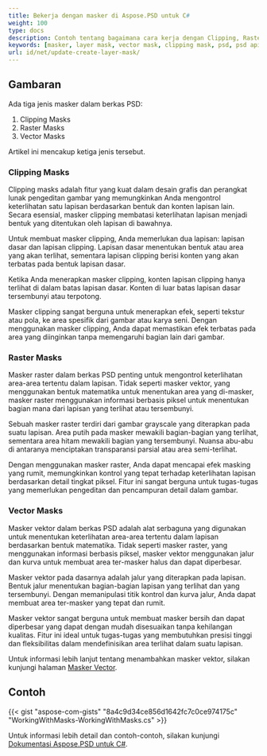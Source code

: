 ```yaml
---
title: Bekerja dengan masker di Aspose.PSD untuk С#
weight: 100
type: docs
description: Contoh tentang bagaimana cara kerja dengan Clipping, Raster, dan Vector Masks dalam Berkas PSD
keywords: [masker, layer mask, vector mask, clipping mask, psd, psd api, C#, csharp, contoh kode]
url: id/net/update-create-layer-mask/
---
```


## Gambaran

Ada tiga jenis masker dalam berkas PSD:
1. Clipping Masks
2. Raster Masks
3. Vector Masks

Artikel ini mencakup ketiga jenis tersebut.

### Clipping Masks

Clipping masks adalah fitur yang kuat dalam desain grafis dan perangkat lunak pengeditan gambar yang memungkinkan Anda mengontrol keterlihatan satu lapisan berdasarkan bentuk dan konten lapisan lain. Secara esensial, masker clipping membatasi keterlihatan lapisan menjadi bentuk yang ditentukan oleh lapisan di bawahnya.

Untuk membuat masker clipping, Anda memerlukan dua lapisan: lapisan dasar dan lapisan clipping. Lapisan dasar menentukan bentuk atau area yang akan terlihat, sementara lapisan clipping berisi konten yang akan terbatas pada bentuk lapisan dasar.

Ketika Anda menerapkan masker clipping, konten lapisan clipping hanya terlihat di dalam batas lapisan dasar. Konten di luar batas lapisan dasar tersembunyi atau terpotong.

Masker clipping sangat berguna untuk menerapkan efek, seperti tekstur atau pola, ke area spesifik dari gambar atau karya seni. Dengan menggunakan masker clipping, Anda dapat memastikan efek terbatas pada area yang diinginkan tanpa memengaruhi bagian lain dari gambar.

### Raster Masks

Masker raster dalam berkas PSD penting untuk mengontrol keterlihatan area-area tertentu dalam lapisan. Tidak seperti masker vektor, yang menggunakan bentuk matematika untuk menentukan area yang di-masker, masker raster menggunakan informasi berbasis piksel untuk menentukan bagian mana dari lapisan yang terlihat atau tersembunyi.

Sebuah masker raster terdiri dari gambar grayscale yang diterapkan pada suatu lapisan. Area putih pada masker mewakili bagian-bagian yang terlihat, sementara area hitam mewakili bagian yang tersembunyi. Nuansa abu-abu di antaranya menciptakan transparansi parsial atau area semi-terlihat.

Dengan menggunakan masker raster, Anda dapat mencapai efek masking yang rumit, memungkinkan kontrol yang tepat terhadap keterlihatan lapisan berdasarkan detail tingkat piksel. Fitur ini sangat berguna untuk tugas-tugas yang memerlukan pengeditan dan pencampuran detail dalam gambar.

### Vector Masks

Masker vektor dalam berkas PSD adalah alat serbaguna yang digunakan untuk menentukan keterlihatan area-area tertentu dalam lapisan berdasarkan bentuk matematika. Tidak seperti masker raster, yang menggunakan informasi berbasis piksel, masker vektor menggunakan jalur dan kurva untuk membuat area ter-masker halus dan dapat diperbesar.

Masker vektor pada dasarnya adalah jalur yang diterapkan pada lapisan. Bentuk jalur menentukan bagian-bagian lapisan yang terlihat dan yang tersembunyi. Dengan memanipulasi titik kontrol dan kurva jalur, Anda dapat membuat area ter-masker yang tepat dan rumit.

Masker vektor sangat berguna untuk membuat masker bersih dan dapat diperbesar yang dapat dengan mudah disesuaikan tanpa kehilangan kualitas. Fitur ini ideal untuk tugas-tugas yang membutuhkan presisi tinggi dan fleksibilitas dalam mendefinisikan area terlihat dalam suatu lapisan.

Untuk informasi lebih lanjut tentang menambahkan masker vektor, silakan kunjungi halaman [Masker Vector](psd/id/id/net/layer-vector-mask/).

## Contoh
{{< gist "aspose-com-gists" "8a4c9d34ce856d1642fc7c0ce974175c" "WorkingWithMasks-WorkingWithMasks.cs" >}}

Untuk informasi lebih detail dan contoh-contoh, silakan kunjungi [Dokumentasi Aspose.PSD untuk C#](https://docs.aspose.com/psd/net/).
